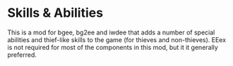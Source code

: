 # Skills & Abilities
This is a mod for bgee, bg2ee and iwdee that adds a number of special abilities and thief-like skills to the game (for thieves and non-thieves). EEex is not required for most of the components in this mod, but it it generally preferred.
